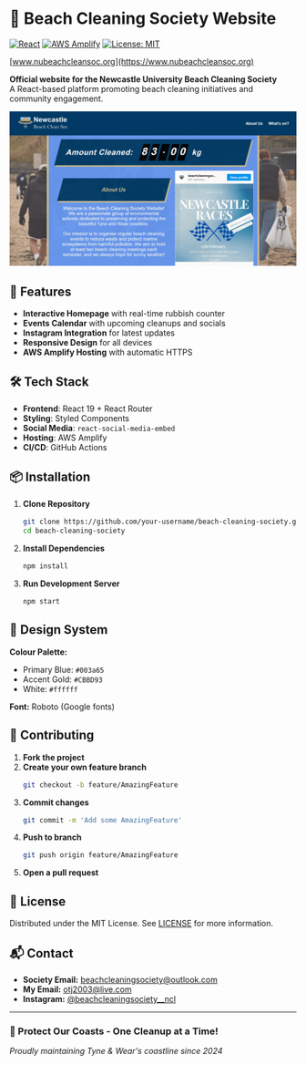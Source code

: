# 🌊 Beach Cleaning Society Website

[![React](https://img.shields.io/badge/React-20232A?style=for-the-badge&logo=react)](https://react.dev/)
[![AWS Amplify](https://img.shields.io/badge/AWS_Amplify-FF9900?style=for-the-badge&logo=amazon-aws)](https://aws.amazon.com/amplify/)
[![License: MIT](https://img.shields.io/badge/License-MIT-yellow.svg?style=for-the-badge)](https://opensource.org/licenses/MIT)

[www.nubeachcleansoc.org](https://www.nubeachcleansoc.org)

**Official website for the Newcastle University Beach Cleaning Society**  
A React-based platform promoting beach cleaning initiatives and community engagement.

![Website Preview](src/assets/preview.jpg)

## 🚀 Features

- **Interactive Homepage** with real-time rubbish counter
- **Events Calendar** with upcoming cleanups and socials
- **Instagram Integration** for latest updates
- **Responsive Design** for all devices
- **AWS Amplify Hosting** with automatic HTTPS

## 🛠️ Tech Stack

- **Frontend**: React 19 + React Router
- **Styling**: Styled Components
- **Social Media**: `react-social-media-embed`
- **Hosting**: AWS Amplify
- **CI/CD**: GitHub Actions

## 📦 Installation

1. **Clone Repository**
   ```bash
   git clone https://github.com/your-username/beach-cleaning-society.git
   cd beach-cleaning-society
   ```
   
2. **Install Dependencies**
   ```bash
   npm install
   ```
   
3. **Run Development Server**
   ```bash
   npm start
   ```
   
## 🎨 Design System

**Colour Palette:**

- Primary Blue: ```#003a65```
- Accent Gold: ```#CBBD93```
- White: ```#ffffff```

**Font:** Roboto (Google fonts)

## 🤝 Contributing

1. **Fork the project**
2. **Create your own feature branch**
   ```bash
   git checkout -b feature/AmazingFeature
   ```
3. **Commit changes**
   ```bash
   git commit -m 'Add some AmazingFeature'
   ```
4. **Push to branch**
   ```bash
   git push origin feature/AmazingFeature
   ```
5. **Open a pull request**

## 📄 License

Distributed under the MIT License. See [LICENSE](LICENSE.md) for more information.

## 📬 Contact

- **Society Email:** [beachcleaningsociety@outlook.com](mailto:beachcleaningsociety@outlook.com)
- **My Email:** [otj2003@live.com](mailto:otj2003@live.com)
- **Instagram:** [@beachcleaningsociety__ncl](https://www.instagram.com/beachcleaningsociety__ncl)

---

### 🌱 Protect Our Coasts - One Cleanup at a Time!

*Proudly maintaining Tyne & Wear's coastline since 2024*